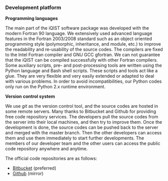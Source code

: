 ### Development platform

**Programming languages**

The main part of the iQIST software package was developed with the modern Fortran 90 language. We extensively used advanced language features in the Fortran 2003/2008 standard such as an object oriented programming style (polymorphic, inheritance, and module, etc.) to improve the readability and re-usability of the source codes. The compilers are fixed to the Intel Fortran compiler and GNU GCC gfortran. We can not guarantee that the iQIST can be compiled successfully with other Fortran compilers. Some auxiliary scripts, pre- and post-processing tools are written using the Python language and Bash shell scripts. These scripts and tools act like a glue. They are very flexible and very easily extended or adapted to deal with various problems. In order to avoid incompatibilities, our Python codes only run on the Python 2.x runtime environment.

**Version control system**

We use *git* as the version control tool, and the source codes are hosted in some remote servers. Many thanks to Bitbucket and Github for providing free code repository services. The developers pull the source codes from the server into their local machines, and then try to improve them. Once the development is done, the source codes can be pushed back to the server and merged with the master branch. Then the other developers can access them and use them immediately to start further developments. The members of our developer team and the other users can access the public code repository anywhere and anytime.

The official code repositories are as follows:

* [Bitbucket](https://bitbucket.org/huangli712/iqist/) (preferred)
* [Github](https://github.com/iqist/iqist) (mirror)